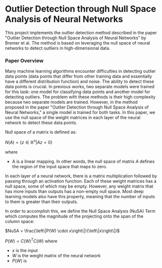 # Outlier Detection through Null Space Analysis of Neural Networks

This project implements the outlier detection method described in the paper "Outlier Detection through Null Space Analysis of Neural Networks" by Bremer et al. The method is based on leveraging the null space of neural networks to detect outliers in high-dimensional data.

### Paper Overview

Many machine learning algorithms encounter difficulties in detecting outlier data points (data points that differ from other training data and essentially have a different distribution function) and noise. The ability to detect these data points is crucial. In previous works, two separate models were trained for this task: one model for classifying data points and another model for detecting outliers. The problem with these methods is their high complexity because two separate models are trained. However, in the method proposed in the paper "Outlier Detection through Null Space Analysis of Neural Networks," a single model is trained for both tasks. In this paper, we use the null space of the weight matrices in each layer of the neural network to detect these data points.

Null space of a matrix is defined as: 

$N(A) = \{z \in \mathbb{R}^n | Az = 0\}$

where 
- A is a linear mapping. In other words, the null space of matrix $A$ defines the region of the input space that maps to zero.


In each layer of a neural network, there is a matrix multiplication followed by passing through an activation function. Each of these weight matrices has a null space, some of which may be empty. However, any weight matrix that has more inputs than outputs has a non-empty null space. Most deep learning models also have this property, meaning that the number of inputs to them is greater than their outputs.

In order to accomplish this, we define the Null Space Analysis (NuSA) Term which computes the magnitude of the
projecting onto the span of the column space: 

$NuSA = \frac{\left\|P(W) \cdot x\right\|}{\left\|x\right\|}$
 
$P(W) = C(W)^T C(W)$
where
- $x$ is the input
- $W$ is the weight matrix of the neural network
- $P(W)$ is 












